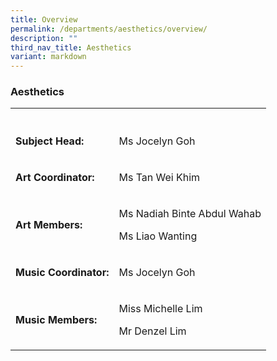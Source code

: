 ```yaml
---
title: Overview
permalink: /departments/aesthetics/overview/
description: ""
third_nav_title: Aesthetics
variant: markdown
---
```

<h3>Aesthetics</h3><table><tbody><tr><th rowspan="1" colspan="1"><p></p></th><th rowspan="1" colspan="1"><p></p></th></tr><tr><td rowspan="1" colspan="1"><p><strong>Subject Head:</strong></p></td><td rowspan="1" colspan="1"><p>Ms Jocelyn Goh</p></td></tr><tr><td rowspan="1" colspan="1"><p><strong>Art Coordinator:</strong></p></td><td rowspan="1" colspan="1"><p>Ms Tan Wei Khim</p></td></tr><tr><td rowspan="1" colspan="1"><p><strong>Art Members:</strong></p></td><td rowspan="1" colspan="1"><p>Ms Nadiah Binte Abdul Wahab</p><p>Ms Liao Wanting</p></td></tr><tr><td rowspan="1" colspan="1"><p><strong>Music Coordinator:</strong></p></td><td rowspan="1" colspan="1"><p>Ms Jocelyn Goh</p></td></tr><tr><td rowspan="1" colspan="1"><p><strong>Music Members:</strong></p></td><td rowspan="1" colspan="1"><p>Miss Michelle Lim</p><p>Mr Denzel Lim</p></td></tr></tbody></table><p></p>